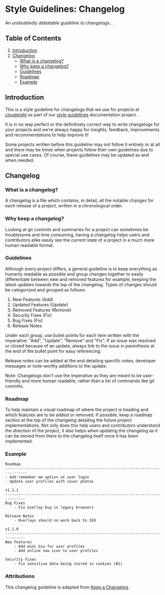 # Style Guidelines: Changelog

*An undoubtedly debatable guideline to changelogs...*

## Table of Contents

1. [Introduction](#introduction)
2. [Changelog](#changelog)
    - [What is a changelog?](#what-is-a-changelog)
    - [Why keep a changelog?](#why-keep-a-changelog)
    - [Guidelines](#guidelines)
    - [Roadmap](#roadmap)
    - [Example](#example)

## Introduction

This is a style guideline for changelogs that we use for projects at [cloudeight](https://github.com/cloudeight/) as part of our [style guidelines](https://github.com/cloudeight/style-guidelines) documentation project.

It is in no way perfect or the definitively correct way to write changelogs for your projects and we're always happy for insights, feedback, improvements and recommendations to help improve it!

Some projects written before this guideline may not follow it entirely or at all and there may be times when projects follow their own guidelines due to special use cases. Of course, these guidelines may be updated as and when needed.

## Changelog

### What is a changelog?

A changelog is a file which contains, in detail, all the notable changes for each release of a project, written in a chronological order.

### Why keep a changelog?

Looking at git commits and summaries for a project can sometimes be troublesome and time consuming, having a changelog helps users and contributors alike easily see the current state of a project in a much more human readable format.

### Guidelines

Although every project differs, a general guideline is to keep everything as humanly readable as possible and group changes together to easily differentiate between new and removed features for example, keeping the latest updates towards the top of the changelog. Types of changes should be categorized and grouped as follows:

 1. New Features (Add)
 2. Updated Features (Update)
 3. Removed Features (Remove)
 4. Security Fixes (Fix)
 5. Bug Fixes (Fix)
 6. Release Notes

Under each group, use bullet points for each item written with the imperative: "Add", "Update", "Remove" and "Fix". If an issue was resolved or closed because of an update, always link to the issue in parenthesis at the end of the bullet point for easy referencing.

Release notes can be added at the end detailing specific notes, developer messages or note-worthy additions to the update.

Note: Changelogs don't use the imperative as they are meant to be user-friendly and more human readable, rather than a list of commands like git commits.

### Roadmap

To help maintain a visual roadmap of where the project is heading and which features are to be added or removed. If possible, keep a roadmap section at the top of the changelog detailing the future project implementations. Not only does this help users and contributors understand the direction of the project, it also helps when updating the changelog as it can be moved from there to the changelog itself once it has been implemented.


### Example

```
Roadmap
--------------------------------------------------------------------------------
- Add remember me option at user login
- Update user profiles with cover photos

v1.1.1
-------------------------------------------------------------------------------
Bug Fixes
    - Fix overlay bug in legacy browsers

Release Notes
    - Overlays should no work back to IE9

v1.1.0
-------------------------------------------------------------------------------
New Features
    - Add mini bio for user profiles
    - Add online now icon to user profiles

Security Fixes
    - Fix sensitive data being stored in cookies (#1)
```

### Attributions

This changelog guideline is adapted from [Keep a Changelog](https://keepachangelog.com/en/1.0.0/).
